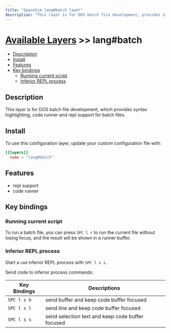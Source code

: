```yaml
---
title: "SpaceVim lang#batch layer"
description: "This layer is for DOS batch file development, provides syntax highlighting, code runner and repl support for batch files."
---
```


# [Available Layers](../../) >> lang#batch

<!-- vim-markdown-toc GFM -->

- [Description](#description)
- [Install](#install)
- [Features](#features)
- [Key bindings](#key-bindings)
  - [Running current script](#running-current-script)
  - [Inferior REPL process](#inferior-repl-process)

<!-- vim-markdown-toc -->

## Description

This layer is for DOS batch file development, which provides syntax highlighting, code runner and repl support for batch files.

## Install

To use this configuration layer, update your custom configuration file with:

```toml
[[layers]]
  name = "lang#batch"
```
## Features

- repl support
- code runner

## Key bindings

### Running current script

To run a batch file, you can press `SPC l r` to run the current file without losing focus, and the result will be shown in a runner buffer.

### Inferior REPL process

Start a `cmd` inferior REPL process with `SPC l s i`.

Send code to inferior process commands:

| Key Bindings | Descriptions                                     |
| ------------ | ------------------------------------------------ |
| `SPC l s b`  | send buffer and keep code buffer focused         |
| `SPC l s l`  | send line and keep code buffer focused           |
| `SPC l s s`  | send selection text and keep code buffer focused |
